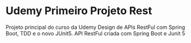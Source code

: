 # Udemy Primeiro Projeto Rest
 Projeto principal do curso da Udemy Design de APIs RestFul com Spring Boot, TDD e o novo JUnit5. API RestFul criada com Spring Boot e Junit 5 
